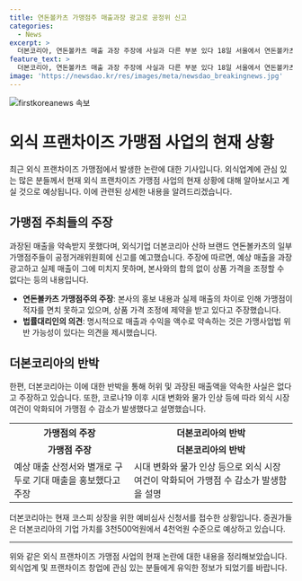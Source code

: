 ```yaml
---
title: 연돈볼카츠 가맹점주 매출과장 광고로 공정위 신고
categories:
  - News
excerpt: >
  더본코리아, 연돈볼카츠 매출 과장 주장에 사실과 다른 부분 있다 18일 서울에서 연돈볼카츠 가맹점주들이 더본코리아 본사 앞에서 피해사례 발표 기자회견을 열었다. 일부 가맹점주는 매출과 수익률을 과장 광고했다며 공정거래위원회 신고를 예고했다. 가맹점주들은 실제 매출과 수익률이 홍보된 것과 다르다고 주장했으며, 일부는 폐점을 결정했다고 전했다. 더본코리아는 주장에 대해 허위나 과장된 매출액이 없다고 반박했다. 일부 가맹점은 다른 브랜드로 전환했다는 설명이다. (총 150자)
feature_text: >
  더본코리아, 연돈볼카츠 매출 과장 주장에 사실과 다른 부분 있다 18일 서울에서 연돈볼카츠 가맹점주들이 더본코리아 본사 앞에서 피해사례 발표 기자회견을 열었다. 일부 가맹점주는 매출과 수익률을 과장 광고했다며 공정거래위원회 신고를 예고했다. 가맹점주들은 실제 매출과 수익률이 홍보된 것과 다르다고 주장했으며, 일부는 폐점을 결정했다고 전했다. 더본코리아는 주장에 대해 허위나 과장된 매출액이 없다고 반박했다. 일부 가맹점은 다른 브랜드로 전환했다는 설명이다. (총 150자)
image: 'https://newsdao.kr/res/images/meta/newsdao_breakingnews.jpg'
---
```


<p><img src="https://newsdao.kr/res/images/meta/newsdao_breakingnews.jpg" alt="firstkoreanews 속보" /></p>

<h1>외식 프랜차이즈 가맹점 사업의 현재 상황</h1>

<p data-ke-size="size16">최근 외식 프랜차이즈 가맹점에서 발생한 논란에 대한 기사입니다. 외식업계에 관심 있는 많은 분들께서 현재 외식 프랜차이즈 가맹점 사업의 현재 상황에 대해 알아보시고 계실 것으로 예상됩니다. 이에 관련된 상세한 내용을 알려드리겠습니다.</p>

<h2 data-ke-size="size26">가맹점 주최들의 주장</h2>

<p>과장된 매출을 약속받지 못했다며, 외식기업 더본코리아 산하 브랜드 연돈볼카츠의 일부 가맹점주들이 공정거래위원회에 신고를 예고했습니다. 주장에 따르면, 예상 매출을 과장 광고하고 실제 매출이 그에 미치지 못하며, 본사와의 합의 없이 상품 가격을 조정할 수 없다는 등의 내용입니다.</p>

<ul>
  <li><b>연돈볼카츠 가맹점주의 주장</b>: 본사의 홍보 내용과 실제 매출의 차이로 인해 가맹점이 적자를 면치 못하고 있으며, 상품 가격 조정에 제약을 받고 있다고 주장했습니다.</li>
  <li><b>법률대리인의 의견</b>: 명시적으로 매출과 수익을 액수로 약속하는 것은 가맹사업법 위반 가능성이 있다는 의견을 제시했습니다.</li>
</ul>

<h2 data-ke-size="size26">더본코리아의 반박</h2>

<p>한편, 더본코리아는 이에 대한 반박을 통해 허위 및 과장된 매출액을 약속한 사실은 없다고 주장하고 있습니다. 또한, 코로나19 이후 시대 변화와 물가 인상 등에 따라 외식 시장 여건이 악화되어 가맹점 수 감소가 발생했다고 설명했습니다.</p>

<table>
  <tr>
    <th>가맹점의 주장</th>
    <th>더본코리아의 반박</th>
  </tr>
  <tr>
    <td style="text-align: center; height: 17px;"><b>가맹점 주장</b></td>
    <td style="text-align: center; height: 17px;"><b>더본코리아의 반박</b></td>
  </tr>
  <tr>
    <td>예상 매출 산정서와 별개로 구두로 기대 매출을 홍보했다고 주장</td>
    <td>시대 변화와 물가 인상 등으로 외식 시장 여건이 악화되어 가맹점 수 감소가 발생함을 설명</td>
  </tr>
</table>

<p>더본코리아는 현재 코스피 상장을 위한 예비심사 신청서를 접수한 상황입니다. 증권가들은 더본코리아의 기업 가치를 3천500억원에서 4천억원 수준으로 예상하고 있습니다.</p>

<hr/>

<p data-ke-size="size16">위와 같은 외식 프랜차이즈 가맹점 사업의 현재 논란에 대한 내용을 정리해보았습니다. 외식업계 및 프랜차이즈 창업에 관심 있는 분들에게 유익한 정보가 되었기를 바랍니다.</p>

